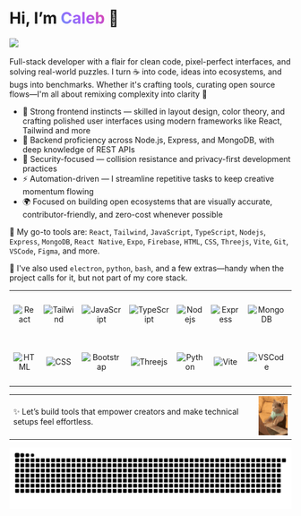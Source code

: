 <h1> Hi, I’m <span style="background: linear-gradient(45deg, #6e96fa, #a856f7, #e549a2); background-clip: text; color: transparent; font-weight: 700;">Caleb</span> 👋</h1>

<img src="https://readme-typing-svg.demolab.com?font=sans-serif&size=14&height=20&pause=1000&color=dodgerblue&lines=Full+Stack+Developer;UI/UX+Designer;MERN+Stack+Developer" />

Full-stack developer with a flair for clean code, pixel-perfect interfaces, and solving real-world puzzles. I turn ☕ into code, ideas into ecosystems, and bugs into benchmarks. Whether it's crafting tools, curating open source flows—I'm all about remixing complexity into clarity 🚀

- 🎨 Strong frontend instincts — skilled in layout design, color theory, and crafting polished user interfaces using modern frameworks like React, Tailwind and more
- 🔧 Backend proficiency across Node.js, Express, and MongoDB, with deep knowledge of REST APIs
- 🔐 Security-focused — collision resistance and privacy-first development practices
- ⚡ Automation-driven — I streamline repetitive tasks to keep creative momentum flowing
- 🌍 Focused on building open ecosystems that are visually accurate, contributor-friendly, and zero-cost whenever possible

🚀 My go-to tools are: `React`, `Tailwind`, `JavaScript`, `TypeScript`, `Nodejs`, `Express`, `MongoDB`, `React Native`, `Expo`, `Firebase`, `HTML`, `CSS`, `Threejs`, `Vite`, `Git`, `VSCode`, `Figma`, and more.

🧪 I've also used `electron`, `python`, `bash`, and a few extras—handy when the project calls for it, but not part of my core stack.

<table align="center">
  <tr>
    <td align="center" width="80" height="80">
      <img
        src="https://skillicons.dev/icons?i=react"
        width="50"
        height="50"
        alt="React"
      />
    </td>
    <td align="center" width="80" height="80">
      <img
        src="https://skillicons.dev/icons?i=tailwind"
        width="50"
        height="50"
        alt="Tailwind"
      />
    </td>
    <td align="center" width="80" height="80">
      <img
        src="https://skillicons.dev/icons?i=javascript"
        width="50"
        height="50"
        alt="JavaScript"
      />
    </td>
    <td align="center" width="80" height="80">
      <img
        src="https://skillicons.dev/icons?i=typescript"
        width="50"
        height="50"
        alt="TypeScript"
      />
    </td>
    <td align="center" width="80" height="80">
      <img
        src="https://skillicons.dev/icons?i=nodejs"
        width="50"
        height="50"
        alt="Nodejs"
      />
    </td>
    <td align="center" width="80" height="80">
      <img
        src="https://skillicons.dev/icons?i=express"
        width="50"
        height="50"
        alt="Express"
      />
    </td>
    <td align="center" width="80" height="80">
      <img
        src="https://skillicons.dev/icons?i=mongo"
        width="50"
        height="50"
        alt="MongoDB"
      />
    </td>
    <td align="center" width="80" height="80">
      <img
        src="https://skillicons.dev/icons?i=firebase"
        width="50"
        height="50"
        alt="Firebase"
      />
    </td>
    <td align="center" width="80" height="80">
      <img
        src="https://skillicons.dev/icons?i=androidstudio"
        width="50"
        height="50"
        alt="React Native"
      />
    </td>
  </tr>
  <tr>
    <td align="center" width="80" height="80">
      <img
        src="https://skillicons.dev/icons?i=html"
        width="50"
        height="50"
        alt="HTML"
      />
    </td>
    <td align="center" width="80" height="80">
      <img
        src="https://skillicons.dev/icons?i=css"
        width="50"
        height="50"
        alt="CSS"
      />
    </td>
    <td align="center" width="80" height="80">
      <img
        src="https://skillicons.dev/icons?i=bootstrap"
        width="50"
        height="50"
        alt="Bootstrap"
      />
    </td>
    <td align="center" width="80" height="80">
      <img
        src="https://skillicons.dev/icons?i=threejs"
        width="50"
        height="50"
        alt="Threejs"
      />
    </td>
    <td align="center" width="80" height="80">
      <img
        src="https://skillicons.dev/icons?i=python"
        width="50"
        height="50"
        alt="Python"
      />
    </td>
    <td align="center" width="80" height="80">
      <img
        src="https://skillicons.dev/icons?i=vite"
        width="50"
        height="50"
        alt="Vite"
      />
    </td>
    <td align="center" width="80" height="80">
      <img
        src="https://skillicons.dev/icons?i=vscode"
        width="48"
        height="48"
        alt="VSCode"
      />
    </td>
    <td align="center" width="80" height="80">
      <img
        src="https://skillicons.dev/icons?i=postman"
        width="48"
        height="48"
        alt="Postman"
      />
    </td>
    <td align="center" width="80" height="80">
      <img
        src="https://skillicons.dev/icons?i=figma"
        width="50"
        height="50"
        alt="Figma"
      />
    </td>
  </tr>
</table>

<table align="center">
  <tr>
    <td>✨ Let’s build tools that empower creators and make technical setups feel effortless.</td>
    <td><img src="./cat-typing.gif" alt="coding" height="70" width="70" /></td>
  </tr>
</table>

<div align="center">
 <picture>
  <source media="(prefers-color-scheme: dark)" srcset="https://github.com/Vaibhav2002/Vaibhav2002/blob/output/github-contribution-grid-snake-dark.svg" />
  <source media="(prefers-color-scheme: light)" srcset="https://github.com/Vaibhav2002/Vaibhav2002/blob/output/github-contribution-grid-snake.svg" />
  <img alt="github-snake" src="https://github.com/Vaibhav2002/Vaibhav2002/blob/output/github-contribution-grid-snake.svg" />
</picture>
</div>
